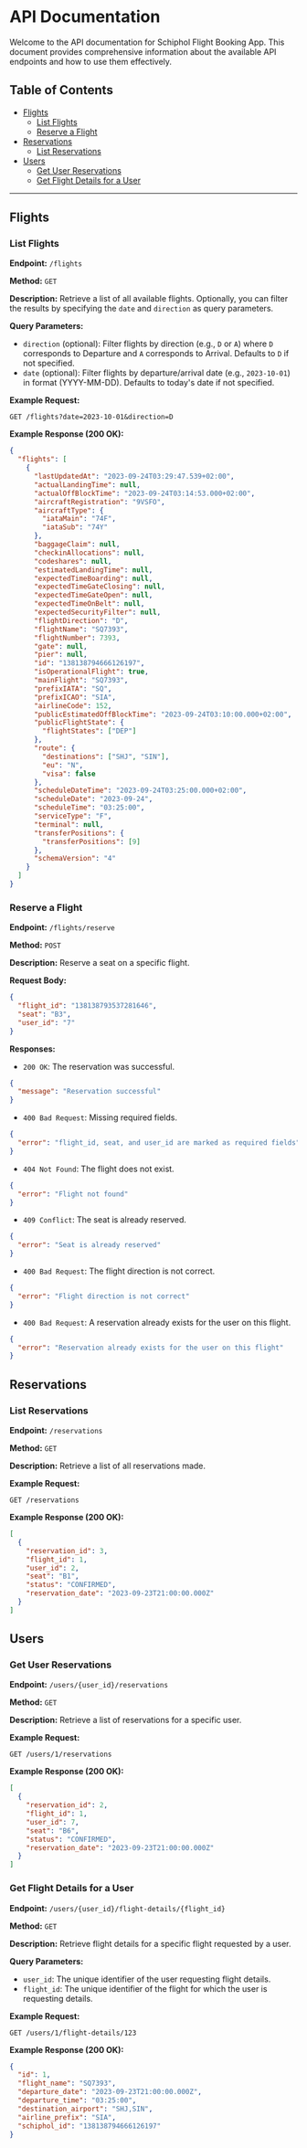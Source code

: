 # API Documentation

Welcome to the API documentation for Schiphol Flight Booking App. This document provides comprehensive information about the available API endpoints and how to use them effectively.

## Table of Contents

- [Flights](#flights)
  - [List Flights](#list-flights)
  - [Reserve a Flight](#reserve-a-flight)
- [Reservations](#reservations)
  - [List Reservations](#list-reservations)
- [Users](#users)
  - [Get User Reservations](#get-user-reservations)
  - [Get Flight Details for a User](#get-flight-details-for-a-user)

---

## Flights

### List Flights

**Endpoint:** `/flights`

**Method:** `GET`

**Description:** Retrieve a list of all available flights. Optionally, you can filter the results by specifying the `date` and `direction` as query parameters.

**Query Parameters:**

- `direction` (optional): Filter flights by direction (e.g., `D` or `A`) where `D` corresponds to Departure and `A` corresponds to Arrival. Defaults to `D` if not specified.
- `date` (optional): Filter flights by departure/arrival date (e.g., `2023-10-01`) in format (YYYY-MM-DD). Defaults to today's date if not specified.

**Example Request:**

```http
GET /flights?date=2023-10-01&direction=D
```

**Example Response (200 OK):**

```json
{
  "flights": [
    {
      "lastUpdatedAt": "2023-09-24T03:29:47.539+02:00",
      "actualLandingTime": null,
      "actualOffBlockTime": "2023-09-24T03:14:53.000+02:00",
      "aircraftRegistration": "9VSFO",
      "aircraftType": {
        "iataMain": "74F",
        "iataSub": "74Y"
      },
      "baggageClaim": null,
      "checkinAllocations": null,
      "codeshares": null,
      "estimatedLandingTime": null,
      "expectedTimeBoarding": null,
      "expectedTimeGateClosing": null,
      "expectedTimeGateOpen": null,
      "expectedTimeOnBelt": null,
      "expectedSecurityFilter": null,
      "flightDirection": "D",
      "flightName": "SQ7393",
      "flightNumber": 7393,
      "gate": null,
      "pier": null,
      "id": "138138794666126197",
      "isOperationalFlight": true,
      "mainFlight": "SQ7393",
      "prefixIATA": "SQ",
      "prefixICAO": "SIA",
      "airlineCode": 152,
      "publicEstimatedOffBlockTime": "2023-09-24T03:10:00.000+02:00",
      "publicFlightState": {
        "flightStates": ["DEP"]
      },
      "route": {
        "destinations": ["SHJ", "SIN"],
        "eu": "N",
        "visa": false
      },
      "scheduleDateTime": "2023-09-24T03:25:00.000+02:00",
      "scheduleDate": "2023-09-24",
      "scheduleTime": "03:25:00",
      "serviceType": "F",
      "terminal": null,
      "transferPositions": {
        "transferPositions": [9]
      },
      "schemaVersion": "4"
    }
  ]
}
```

### Reserve a Flight

**Endpoint:** `/flights/reserve`

**Method:** `POST`

**Description:** Reserve a seat on a specific flight.

**Request Body:**

```json
{
  "flight_id": "138138793537281646",
  "seat": "B3",
  "user_id": "7"
}
```

**Responses:**

- `200 OK`: The reservation was successful.

```json
{
  "message": "Reservation successful"
}
```

- `400 Bad Request`: Missing required fields.

```json
{
  "error": "flight_id, seat, and user_id are marked as required fields"
}
```

- `404 Not Found`: The flight does not exist.

```json
{
  "error": "Flight not found"
}
```

- `409 Conflict`: The seat is already reserved.

```json
{
  "error": "Seat is already reserved"
}
```

- `400 Bad Request`: The flight direction is not correct.

```json
{
  "error": "Flight direction is not correct"
}
```

- `400 Bad Request`: A reservation already exists for the user on this flight.

```json
{
  "error": "Reservation already exists for the user on this flight"
}
```

## Reservations

### List Reservations

**Endpoint:** `/reservations`

**Method:** `GET`

**Description:** Retrieve a list of all reservations made.

**Example Request:**

```http
GET /reservations
```

**Example Response (200 OK):**

```json
[
  {
    "reservation_id": 3,
    "flight_id": 1,
    "user_id": 2,
    "seat": "B1",
    "status": "CONFIRMED",
    "reservation_date": "2023-09-23T21:00:00.000Z"
  }
]
```

## Users

### Get User Reservations

**Endpoint:** `/users/{user_id}/reservations`

**Method:** `GET`

**Description:** Retrieve a list of reservations for a specific user.

**Example Request:**

```http
GET /users/1/reservations
```

**Example Response (200 OK):**

```json
[
  {
    "reservation_id": 2,
    "flight_id": 1,
    "user_id": 7,
    "seat": "B6",
    "status": "CONFIRMED",
    "reservation_date": "2023-09-23T21:00:00.000Z"
  }
]
```

### Get Flight Details for a User

**Endpoint:** `/users/{user_id}/flight-details/{flight_id}`

**Method:** `GET`

**Description:** Retrieve flight details for a specific flight requested by a user.

**Query Parameters:**

- `user_id`: The unique identifier of the user requesting flight details.
- `flight_id`: The unique identifier of the flight for which the user is requesting details.

**Example Request:**

```http
GET /users/1/flight-details/123
```

**Example Response (200 OK):**

```json
{
  "id": 1,
  "flight_name": "SQ7393",
  "departure_date": "2023-09-23T21:00:00.000Z",
  "departure_time": "03:25:00",
  "destination_airport": "SHJ,SIN",
  "airline_prefix": "SIA",
  "schiphol_id": "138138794666126197"
}
```
